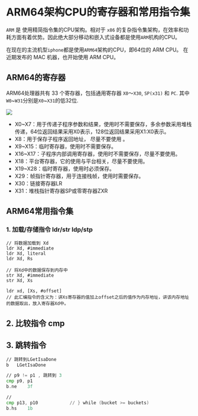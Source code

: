 # ARM64架构CPU的寄存器和常用指令集

`ARM` 是 使用精简指令集的CPU架构。相对于 `x86` 的复杂指令集架构，在效率和功耗方面有着优势。因此绝大部分移动和嵌入式设备都是使用`ARM`机构的CPU。

在现在的主流机型`iphone`都是使用`ARM64`架构的CPU，即64位的 ARM CPU。 在近期发布的 MAC 机器，也开始使用 ARM CPU。

## ARM64的寄存器

ARM64处理器共有 33 个寄存器，包括通用寄存器 `X0`～`X30`, `SP(x31)` 和 `PC`. 其中`W0`~`W31`分别是`X0`~`X31`的低32位.


![](https://pic.existorlive.cn/%E6%88%AA%E5%B1%8F2021-05-07%20%E4%B8%8B%E5%8D%887.01.20.png)


- X0~X7：用于传递子程序参数和结果，使用时不需要保存，多余参数采用堆栈传递，64位返回结果采用X0表示，128位返回结果采用X1:X0表示。
- X8：用于保存子程序返回地址， 尽量不要使用 。
- X9~X15：临时寄存器，使用时不需要保存。
- X16~X17：子程序内部调用寄存器，使用时不需要保存，尽量不要使用。
- X18：平台寄存器，它的使用与平台相关，尽量不要使用。
- X19~X28：临时寄存器，使用时必须保存。
- X29：帧指针寄存器，用于连接栈帧，使用时需要保存。
- X30：链接寄存器LR
- X31：堆栈指针寄存器SP或零寄存器ZXR

## ARM64常用指令集

### 1. 加载/存储指令 ldr/str  ldp/stp

```armasm
// 将数据加载到 Xd
ldr Xd, #immediate
ldr Xd, literal
ldr Xd, Rs

// 将Xd中的数据保存到内存中
str Xd, #immediate
str Xd, Xs

ldr xd, [Xs, #offset]
// 此汇编指令的含义为：讲Xs寄存器的值加上offset之后的值作为内存地址，讲该内存地址的数据取出，放入寄存器Xd中。

```

## 2. 比较指令 cmp


## 3. 跳转指令

```asm
// 跳转到LGetIsaDone 
b	LGetIsaDone

// p9 != p1 , 跳转到 3
cmp	p9, p1			
b.ne	3f

// 
cmp	p13, p10			// } while (bucket >= buckets)
b.hs	1b
```


